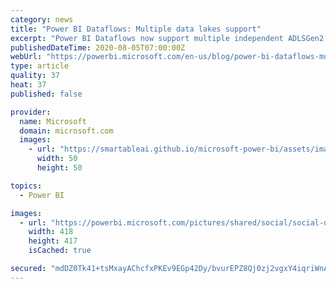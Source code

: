 ```yaml
---
category: news
title: "Power BI Dataflows: Multiple data lakes support"
excerpt: "Power BI Dataflows now support multiple independent ADLSGen2 storage accounts, configurable by workspace admins."
publishedDateTime: 2020-08-05T07:00:00Z
webUrl: "https://powerbi.microsoft.com/en-us/blog/power-bi-dataflows-multiple-data-lakes-support/"
type: article
quality: 37
heat: 37
published: false

provider:
  name: Microsoft
  domain: microsoft.com
  images:
    - url: "https://smartableai.github.io/microsoft-power-bi/assets/images/organizations/microsoft.com-50x50.jpg"
      width: 50
      height: 50

topics:
  - Power BI

images:
  - url: "https://powerbi.microsoft.com/pictures/shared/social/social-default-image.png"
    width: 418
    height: 417
    isCached: true

secured: "mdDZ0Tk41+tsMxayAChcfxPKEv9EGp42Dy/bvurEPZ8Qj0zj2vgxY4iqriWnAbYMUmRLjobcebKC8DCbeSeBgUyMBNZrX5kRR7T0/U2Ze5MLBb/+LHuXB1hDEVM0NtqQcoMIx3FBkIlxpDorevAkU18Ga1NHuuXSRIOEvmnYapkYPoyDL+sDYaNxOubn349as9iC2v7wmCIMGZDWEGc+RhEMRSZFbm5VrfE7zLbic6bq8eOyIB/YDq6zpmX7ZgBDXT5DJPFsmziUnMQh2WsiIYkr5OhJdyrsOyKI+oNx8/qGIFgYHSVpSP7Z7lyJVWF8IbX3j04odaBwYQXUOk9E/w==;pkvOrlj4eRW3S6+GOeEAwQ=="
---
```


